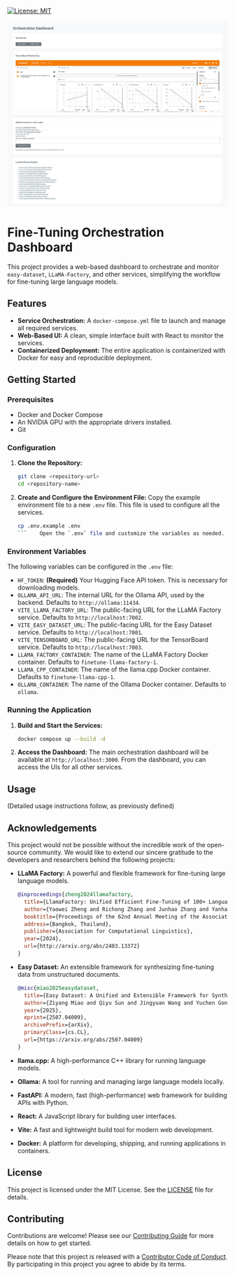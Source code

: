 [![License: MIT](https://img.shields.io/badge/License-MIT-yellow.svg)](https://opensource.org/licenses/MIT)

![FinetuneOrch Screenshot](docs/images/screenshot.png)

# Fine-Tuning Orchestration Dashboard

This project provides a web-based dashboard to orchestrate and monitor `easy-dataset`, `LLaMA-Factory`, and other services, simplifying the workflow for fine-tuning large language models.

## Features

-   **Service Orchestration:** A `docker-compose.yml` file to launch and manage all required services.
-   **Web-Based UI:** A clean, simple interface built with React to monitor the services.
-   **Containerized Deployment:** The entire application is containerized with Docker for easy and reproducible deployment.

## Getting Started

### Prerequisites

-   Docker and Docker Compose
-   An NVIDIA GPU with the appropriate drivers installed.
-   Git

### Configuration

1.  **Clone the Repository:**
    ```bash
    git clone <repository-url>
    cd <repository-name>
    ```

2.  **Create and Configure the Environment File:**
    Copy the example environment file to a new `.env` file. This file is used to configure all the services.
    ```bash
    cp .env.example .env
    ```    Open the `.env` file and customize the variables as needed.

### Environment Variables

The following variables can be configured in the `.env` file:

*   `HF_TOKEN`: **(Required)** Your Hugging Face API token. This is necessary for downloading models.
*   `OLLAMA_API_URL`: The internal URL for the Ollama API, used by the backend. Defaults to `http://ollama:11434`.
*   `VITE_LLAMA_FACTORY_URL`: The public-facing URL for the LLaMA Factory service. Defaults to `http://localhost:7002`.
*   `VITE_EASY_DATASET_URL`: The public-facing URL for the Easy Dataset service. Defaults to `http://localhost:7001`.
*   `VITE_TENSORBOARD_URL`: The public-facing URL for the TensorBoard service. Defaults to `http://localhost:7003`.
*   `LLAMA_FACTORY_CONTAINER`: The name of the LLaMA Factory Docker container. Defaults to `finetune-llama-factory-1`.
*   `LLAMA_CPP_CONTAINER`: The name of the llama.cpp Docker container. Defaults to `finetune-llama-cpp-1`.
*   `OLLAMA_CONTAINER`: The name of the Ollama Docker container. Defaults to `ollama`.

### Running the Application

1.  **Build and Start the Services:**
    ```bash
    docker compose up --build -d
    ```

2.  **Access the Dashboard:**
    The main orchestration dashboard will be available at `http://localhost:3000`. From the dashboard, you can access the UIs for all other services.

## Usage

(Detailed usage instructions follow, as previously defined)
## Acknowledgements

This project would not be possible without the incredible work of the open-source community. We would like to extend our sincere gratitude to the developers and researchers behind the following projects:

*   **LLaMA Factory:** A powerful and flexible framework for fine-tuning large language models.
    ```bibtex
    @inproceedings{zheng2024llamafactory,
      title={LlamaFactory: Unified Efficient Fine-Tuning of 100+ Language Models},
      author={Yaowei Zheng and Richong Zhang and Junhao Zhang and Yanhan Ye and Zheyan Luo and Zhangchi Feng and Yongqiang Ma},
      booktitle={Proceedings of the 62nd Annual Meeting of the Association for Computational Linguistics (Volume 3: System Demonstrations)},
      address={Bangkok, Thailand},
      publisher={Association for Computational Linguistics},
      year={2024},
      url={http://arxiv.org/abs/2403.13372}
    }
    ```

*   **Easy Dataset:** An extensible framework for synthesizing fine-tuning data from unstructured documents.
    ```bibtex
    @misc{miao2025easydataset,
      title={Easy Dataset: A Unified and Extensible Framework for Synthesizing LLM Fine-Tuning Data from Unstructured Documents},
      author={Ziyang Miao and Qiyu Sun and Jingyuan Wang and Yuchen Gong and Yaowei Zheng and Shiqi Li and Richong Zhang},
      year={2025},
      eprint={2507.04009},
      archivePrefix={arXiv},
      primaryClass={cs.CL},
      url={https://arxiv.org/abs/2507.04009}
    }
    ```

*   **llama.cpp:** A high-performance C++ library for running language models.
*   **Ollama:** A tool for running and managing large language models locally.
*   **FastAPI:** A modern, fast (high-performance) web framework for building APIs with Python.
*   **React:** A JavaScript library for building user interfaces.
*   **Vite:** A fast and lightweight build tool for modern web development.
*   **Docker:** A platform for developing, shipping, and running applications in containers.
## License

This project is licensed under the MIT License. See the [LICENSE](LICENSE) file for details.
## Contributing

Contributions are welcome! Please see our [Contributing Guide](CONTRIBUTING.md) for more details on how to get started.

Please note that this project is released with a [Contributor Code of Conduct](CODE_OF_CONDUCT.md). By participating in this project you agree to abide by its terms.